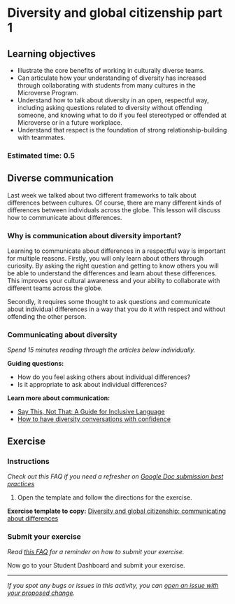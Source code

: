 # Diversity and global citizenship part 1

## Learning objectives

- Illustrate the core benefits of working in culturally diverse teams.
- Can articulate how your understanding of diversity has increased through collaborating with students from many cultures in the Microverse Program.
- Understand how to talk about diversity in an open, respectful way, including asking questions related to diversity without offending someone, and knowing what to do if you feel stereotyped or offended at Microverse or in a future workplace.
- Understand that respect is the foundation of strong relationship-building with teammates.

### **Estimated time**: 0.5

## Diverse communication

Last week we talked about two different frameworks to talk about differences between cultures. Of course, there are many different kinds of differences between individuals across the globe. This lesson will discuss how to communicate about differences.

### Why is communication about diversity important?

Learning to communicate about differences in a respectful way is important for multiple reasons. Firstly, you will only learn about others through curiosity. By asking the right question and getting to know others you will be able to understand the differences and learn about these differences. This improves your cultural awareness and your ability to collaborate with different teams across the globe.

Secondly, it requires some thought to ask questions and communicate about individual differences in a way that you do it with respect and without offending the other person.

### Communicating about diversity

*Spend 15 minutes reading through the articles below individually.* 

**Guiding questions:**

- How do you feel asking others about individual differences?
- Is it appropriate to ask about individual differences?

**Learn more about communication:**

- [Say This, Not That: A Guide for Inclusive Language](https://thediversitymovement.com/say-this-not-that-a-guide-for-inclusive-language/)
- [How to have diversity conversations with confidence](https://www.forbes.com/sites/forbescoachescouncil/2020/02/12/how-to-have-diversity-conversations-with-confidence/?sh=5f17209227a6)

## Exercise

### Instructions

*Check out this FAQ if you need a refresher on [Google Doc submission best practices](https://microverse.zendesk.com/hc/en-us/articles/360063156813)*

1. Open the template and follow the directions for the exercise.

**Exercise template to copy:** [Diversity and global citizenship: communicating about differences](https://docs.google.com/document/d/1trLN1Hfc34j5Pdz8hZpdZWccx_wpGHeMiZQ81fAMJuE/edit?usp=sharing)

### Submit your exercise

*Read [this FAQ](https://microverse.zendesk.com/hc/en-us/articles/360061344234) for a reminder on how to submit your exercise.*

Now go to your Student Dashboard and submit your exercise.


------

_If you spot any bugs or issues in this activity, you can [open an issue with your proposed change](https://github.com/microverseinc/curriculum-transversal-skills/blob/main/git-github/articles/open_issue.md)._
